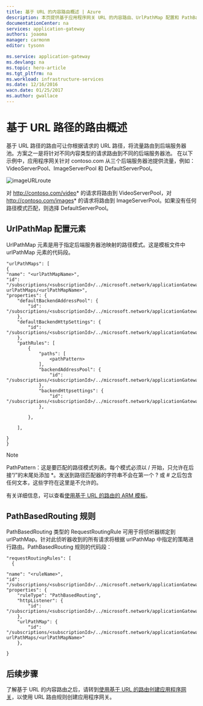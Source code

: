 ```yaml
---
title: 基于 URL 的内容路由概述 | Azure
description: 本页提供基于应用程序网关 URL 的内容路由、UrlPathMap 配置和 PathBasedRouting 规则的概述。
documentationCenter: na
services: application-gateway
authors: joaoma
manager: carmonm
editor: tysonn

ms.service: application-gateway
ms.devlang: na
ms.topic: hero-article
ms.tgt_pltfrm: na
ms.workload: infrastructure-services
ms.date: 12/16/2016
wacn.date: 01/25/2017
ms.author: gwallace
---
```


# 基于 URL 路径的路由概述

基于 URL 路径的路由可让你根据请求的 URL 路径，将流量路由到后端服务器池。方案之一是将针对不同内容类型的请求路由到不同的后端服务器池。
在以下示例中，应用程序网关针对 contoso.com 从三个后端服务器池提供流量，例如：VideoServerPool、ImageServerPool 和 DefaultServerPool。

![imageURLroute](./media/application-gateway-url-route-overview/figure1.png)

对 http://contoso.com/video* 的请求将路由到 VideoServerPool，对 http://contoso.com/images* 的请求将路由到 ImageServerPool。如果没有任何路径模式匹配，则选择 DefaultServerPool。

## UrlPathMap 配置元素

UrlPathMap 元素是用于指定后端服务器池映射的路径模式。这是模板文件中 urlPathMap 元素的代码段。

```
"urlPathMaps": [
{
"name": "<urlPathMapName>",
"id": "/subscriptions/<subscriptionId>/../microsoft.network/applicationGateways/<gatewayName>/ urlPathMaps/<urlPathMapName>",
"properties": {
    "defaultBackendAddressPool": {
        "id": "/subscriptions/<subscriptionId>/../microsoft.network/applicationGateways/<gatewayName>/backendAddressPools/<poolName>"
    },
    "defaultBackendHttpSettings": {
        "id": "/subscriptions/<subscriptionId>/../microsoft.network/applicationGateways/<gatewayName>/backendHttpSettingsList/<settingsName>"
    },
    "pathRules": [
        {
            "paths": [
                <pathPattern>
            ],
            "backendAddressPool": {
                "id": "/subscriptions/<subscriptionId>/../microsoft.network/applicationGateways/<gatewayName>/backendAddressPools/<poolName2>"
            },
            "backendHttpsettings": {
                "id": "/subscriptions/<subscriptionId>/../microsoft.network/applicationGateways/<gatewayName>/backendHttpsettingsList/<settingsName2>"
            },

        },

    ],

}
}
```

>[!NOTE]
> PathPattern：这是要匹配的路径模式列表。每个模式必须以 / 开始，只允许在后接“/”的末尾处添加 *。发送到路径匹配器的字符串不会在第一个 ? 或 # 之后包含任何文本，这些字符在这里是不允许的。

有关详细信息，可以查看[使用基于 URL 的路由的 ARM 模板](https://github.com/Azure/azure-quickstart-templates/tree/master/201-application-gateway-url-path-based-routing)。

## PathBasedRouting 规则

PathBasedRouting 类型的 RequestRoutingRule 可用于将侦听器绑定到 urlPathMap。针对此侦听器收到的所有请求将根据 urlPathMap 中指定的策略进行路由。PathBasedRouting 规则的代码段：

```
"requestRoutingRules": [
  {

"name": "<ruleName>",
"id": "/subscriptions/<subscriptionId>/../microsoft.network/applicationGateways/<gatewayName>/requestRoutingRules/<ruleName>",
"properties": {
    "ruleType": "PathBasedRouting",
    "httpListener": {
        "id": "/subscriptions/<subscriptionId>/../microsoft.network/applicationGateways/<gatewayName>/httpListeners/<listenerName>"
    },
    "urlPathMap": {
        "id": "/subscriptions/<subscriptionId>/../microsoft.network/applicationGateways/<gatewayName>/ urlPathMaps/<urlPathMapName>"
    },

}
```

## 后续步骤 

了解基于 URL 的内容路由之后，请转到[使用基于 URL 的路由创建应用程序网关](./application-gateway-create-url-route-arm-ps.md)，以使用 URL 路由规则创建应用程序网关。

<!---HONumber=Mooncake_Quality_Review_0117_2017-->